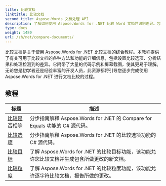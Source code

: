 ```yaml
---
title: 比较文档
linktitle: 比较文档
second_title: Aspose.Words 文档处理 API
description: 了解如何使用 Aspose.Words for .NET 比较 Word 文档并识别差异。包括指南和实际示例。
type: docs
weight: 1480
url: /zh/net/compare-documents/
---
```


比较文档是关于使用 Aspose.Words for .NET 比较文档的综合教程。本教程提供了有关可用于比较文档的各种方法和功能的详细信息，包括设置比较选项、分析结果和处理检测到的差异。它附带了大量的代码示例和屏幕截图，使其更易于理解。无论您是初学者还是经验丰富的开发人员，此资源都将引导您逐步完成使用 Aspose.Words for .NET 进行文档比较的过程。

 ## 教程
| 标题 | 描述 |
| --- | --- |
| [比较是否相等](./compare-for-equal/) | 分步指南解释 Aspose.Words for .NET 的 Compare for Equals 功能的 C# 源代码。 |
| [比较选项](./compare-options/) | 分步指南解释 Aspose.Words for .NET 的比较选项功能的 C# 源代码。 |
| [比较目标](./comparison-target/) | 了解 Aspose.Words for .NET 的比较目标功能，该功能允许您比较文档并生成包含所做更改的新文档。 |
| [比较粒度](./comparison-granularity/) | 了解 Aspose.Words for .NET 的比较粒度功能，该功能允许逐字符比较文档，报告所做的更改。 |